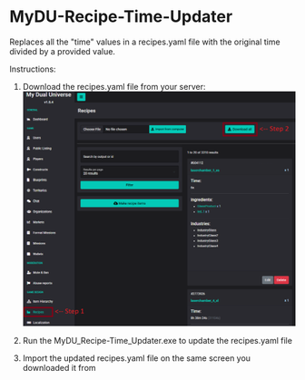 # MyDU-Recipe-Time-Updater
Replaces all the "time" values in a recipes.yaml file with the original time divided by a provided value.



Instructions:
1. Download the recipes.yaml file from your server:
![alt text](https://github.com/Oblivionburn/MyDU-Recipe-Time-Updater/blob/main/Dump%20recipes.yaml.png)

2. Run the MyDU_Recipe-Time_Updater.exe to update the recipes.yaml file

3. Import the updated recipes.yaml file on the same screen you downloaded it from

